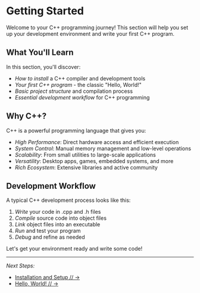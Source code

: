 # Getting Started

Welcome to your C++ programming journey! This section will help you set up your development environment and write your first C++ program.

## What You'll Learn

In this section, you'll discover:

- *How to install* a C++ compiler and development tools
- *Your first C++ program* - the classic "Hello, World!"
- *Basic project structure* and compilation process
- *Essential development workflow* for C++ programming

## Why C++?

C++ is a powerful programming language that gives you:

- <i class="fa-solid fa-rocket"></i> *High Performance*: Direct hardware access and efficient execution
- <i class="fa-solid fa-screwdriver-wrench"></i> *System Control*: Manual memory management and low-level operations  
- <i class="fa-solid fa-bolt"></i> *Scalability*: From small utilities to large-scale applications
- <i class="fa-solid fa-earth-americas"></i> *Versatility*: Desktop apps, games, embedded systems, and more
- <i class="fa-solid fa-book"></i> *Rich Ecosystem*: Extensive libraries and active community

## Development Workflow

A typical C++ development process looks like this:

1. *Write* your code in .cpp and .h files
2. *Compile* source code into object files
3. *Link* object files into an executable
4. *Run* and test your program
5. *Debug* and refine as needed

Let's get your environment ready and write some code!

---

*Next Steps:*

- [Installation and Setup // → ](installation.md)
- [Hello, World! // → ](hello-world.md)
